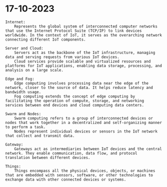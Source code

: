# 17-10-2023


    Internet:
        Represents the global system of interconnected computer networks that use the Internet Protocol Suite (TCP/IP) to link devices worldwide. In the context of IoT, it serves as the overarching network connecting different IoT components.

    Server and Cloud:
        Servers act as the backbone of the IoT infrastructure, managing data and serving requests from various IoT devices.
        Cloud services provide scalable and virtualized resources and platforms for IoT applications, enabling data storage, processing, and analysis on a large scale.

    Edge and Fog:
        Edge computing involves processing data near the edge of the network, closer to the source of data. It helps reduce latency and bandwidth usage.
        Fog computing extends the concept of edge computing by facilitating the operation of compute, storage, and networking services between end devices and cloud computing data centers.

    Swarm and Nodes:
        Swarm computing refers to a group of interconnected devices or nodes that work together in a decentralized and self-organizing manner to perform a task.
        Nodes represent individual devices or sensors in the IoT network that collect and transmit data.

    Gateway:
        Gateways act as intermediaries between IoT devices and the central network. They enable communication, data flow, and protocol translation between different devices.

    Things:
        Things encompass all the physical devices, objects, or machines that are embedded with sensors, software, or other technologies to exchange data with other connected devices or systems.


